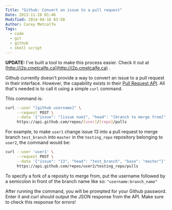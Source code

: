 ```yaml
---
Title: "Github: Convert an issue to a pull request"
Date: 2013-11-26 01:46
Modified: 2014-04-16 03:58
Author: Carey Metcalfe
Tags:
  - code
  - git
  - github
  - shell script
---
```


**UPDATE:** I've built a tool to make this process easier. Check it out at [http://i2p.cmetcalfe.ca](http://i2p.cmetcalfe.ca) .

Github currently doesn't provide a way to convert an issue to a pull request
in their interface. However, the capability exists in their [Pull Request API][]. All that's
needed is to call it using a simple `curl` command.

This command is:

```bash
curl --user "[github username]" \
     --request POST \
     --data '{"issue": "[issue num]", "head": "[branch to merge from]", "base": "[branch to merge into]"}' \
     https://api.github.com/repos/[user]/[repo]/pulls
```

For example, to make `user1` change issue 13 into a pull request to merge branch `test_branch`
into `master` in the `testing_repo` repository belonging to `user2`, the command would be:

```bash
curl --user 'user1' \
     --request POST \
     --data '{"issue": "13", "head": "test_branch", "base": "master"}' \
     https://api.github.com/repos/user2/testing_repo/pulls
```

To specify a fork of a reposity to merge from, put the username followed
by a semicolon in front of the branch name like so: `"username:branch_name"`

After running the command, you will be prompted for your Github password.
Enter it and curl should output the JSON response from the API.
Make sure to check this response for errors!

  [Github]: http://github.com
  [Pull Request API]: http://developer.github.com/v3/pulls/#alternative-input
